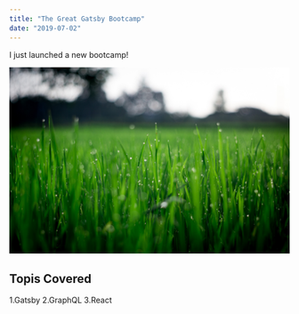 ```yaml
---
title: "The Great Gatsby Bootcamp"
date: "2019-07-02"
---
```


I just launched a new bootcamp!

![Grass]( ./grass.jpg )

## Topis Covered

1.Gatsby
2.GraphQL
3.React